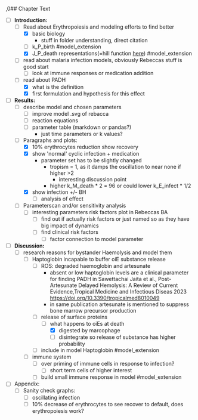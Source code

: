 ,0## Chapter Text
- [ ] **Introduction:**
	- [ ] Read about Erythropoiesis and modeling efforts to find better 
		- [x] basic biology 
			- stuff in folder understanding, direct citation
		- [ ] k_P_birth #model_extension 
		- [x] J_P_death representations(=hill function [here](https://pubmed.ncbi.nlm.nih.gov/7606142/)) #model_extension 
	- [ ] read about malaria infection models, obviously Rebeccas stuff is good start
		- [ ] look at immune responses or medication addition
	- [ ] read about PADH 
		- [x] what is the definition
		- [x] first formulation and hypothesis for this effect
- [ ] **Results:**
	- [ ] describe model and chosen parameters
		- [ ] improve model .svg of rebacca
		- [ ] reaction equations
		- [ ] parameter table (markdown or pandas?)
			- just time parameters or k values?
	- [ ] Paragraphs and plots:
		- [x] 10% erythrocytes reduction show recovery
		- [x] show 'normal' cyclic infection + medication
			- parameter set has to be slightly changed
				- tropism = 1, as it damps the oscillation to near none if higher >2
					- interesting discussion point
				- higher k_M_death  * 2 = 96 or could lower k_E_infect * 1/2
		- [x] show infection +/- BH 
			- [ ] analysis of effect
	- [ ] Parameterscan and/or sensitivity analysis
		- [ ] interesting parameters risk factors plot in Rebeccas BA
			- [ ] find out if actually risk factors or just named so as they have big impact of dynamics
			- [ ] find clinical risk factors
				- [ ] factor connection to model parameter
- [ ] **Discussion:**
	- [ ] research reasons for bystander Haemolysis and model them
		- [ ] Haptoglobin incapable to buffer oiE substance release
			- [ ] ROS: degraded haemoglobin and artesunate
				- absent or low haptoglobin levels are a clinical parameter for finding PADH in Sawettachai Jaita et al., Post-Artesunate Delayed Hemolysis: A Review of Current Evidence,Tropical Medicine and Infectious Diseas 2023 https://doi.org/10.3390/tropicalmed8010049
				- in same publication artesunate is mentioned to suppress bone marrow precursor production 
			- [ ] release of surface proteins
				- [ ] what happens to oiEs at death
					- [x] digested by marcophage
					- [ ] disintegrate so release of substance has higher probability
			- [ ] include in model Haptoglobin #model_extension
		- [ ] immune system 
			- [ ] over priming of immune cells in response to infection?
				- [ ] short term cells of higher interest
			- [ ] build small immune response in model #model_extension 
- [ ] Appendix:
	- [ ] Sanity check graphs:
		- [ ] oscillating infection 
		- [ ] 10% decrease of erythrocytes to see recover to default, does erythropoiesis work?